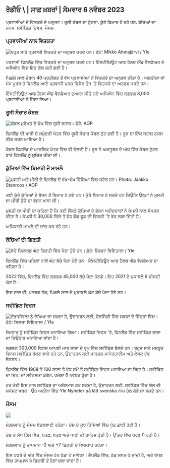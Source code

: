 ## ਰੇਡੀਓ \ | ਸਾਫ਼ ਖ਼ਬਰਾਂ \| ਸੋਮਵਾਰ 6 ਨਵੰਬਰ 2023

ਪ੍ਰਵਾਸੀਆਂ ਦੇ ਵਿਤਕਰੇ ਦੇ ਅਨੁਭਵ। ਰੂਸੀ ਕੇਬਲ ਦਾ ਟੁੱਟਣਾ. ਕੁੱਤੇ ਬਿਮਾਰ ਹੋ ਰਹੇ ਹਨ. ਬੱਚਿਆਂ ਦਾ ਜਨਮ. ਸਵੀਡਿਸ਼ ਦਿਵਸ. ਮੌਸਮ.

### ਪ੍ਰਵਾਸੀਆਂ ਨਾਲ ਵਿਤਕਰਾ

![ਬਹੁਤ ਸਾਰੇ ਪ੍ਰਵਾਸੀ ਵਿਤਕਰੇ ਦਾ ਅਨੁਭਵ ਕਰਦੇ ਹਨ। ਫ਼ੋਟੋ: Mikko Ahmajärvi / Yle](https://images.cdn.yle.fi/image/upload/c_crop,h_2485,w_4419,x_0,y_114/ar_1.777777777777777,c_fill,g_77777777,c_fill,g_6_1/20p_0,00/q_auto:eco/f_auto/fl_lossy/v1698074800/39-115894164df61298ec3e)

ਪਰਵਾਸੀ ਫਿਨਲੈਂਡ ਵਿੱਚ ਵਿਤਕਰੇ ਦਾ ਅਨੁਭਵ ਕਰਦੇ ਹਨ। ਇੰਸਟੀਚਿਊਟ ਆਫ ਹੈਲਥ ਐਂਡ ਵੈਲਫੇਅਰ ਦੇ ਅਧਿਐਨ ਵਿਚ ਇਹ ਗੱਲ ਕਹੀ ਗਈ ਹੈ।

ਪਿਛਲੇ ਸਾਲ ਦੌਰਾਨ 40 ਪ੍ਰਤੀਸ਼ਤ ਤੋਂ ਵੱਧ ਪ੍ਰਵਾਸੀਆਂ ਨੇ ਵਿਤਕਰੇ ਦਾ ਅਨੁਭਵ ਕੀਤਾ ਹੈ। ਅਫ਼ਰੀਕਾ ਜਾਂ ਮੱਧ ਪੂਰਬ ਤੋਂ ਫਿਨਲੈਂਡ ਆਏ ਪ੍ਰਵਾਸੀ ਪੁਰਸ਼ ਵਿਸ਼ੇਸ਼ ਤੌਰ 'ਤੇ ਵਿਤਕਰੇ ਦਾ ਅਨੁਭਵ ਕਰਦੇ ਹਨ।

ਇੰਸਟੀਚਿਊਟ ਆਫ ਹੈਲਥ ਐਂਡ ਵੈਲਫੇਅਰ ਦੁਆਰਾ ਕੀਤੇ ਗਏ ਅਧਿਐਨ ਵਿੱਚ ਲਗਭਗ 8,000 ਪ੍ਰਵਾਸੀਆਂ ਨੇ ਹਿੱਸਾ ਲਿਆ।

### ਰੂਸੀ ਸੰਚਾਰ ਕੇਬਲ

![ਕੇਬਲ ਮੁਰੰਮਤ ਦੇ ਕੰਮ ਵਿੱਚ ਰੂਸੀ ਜਹਾਜ਼। ਫੋਟੋ: AOP](https://images.cdn.yle.fi/image/upload/c_crop,h_3283,w_5838,x_0,y_380/ar_1.777777777777777,c_fill,g_faces,h_675,w/p0_1200//f_auto/fl_lossy/v1699268142/39-11962776548c5acae94c)

ਫਿਨਲੈਂਡ ਦੀ ਖਾੜੀ ਦੇ ਸਮੁੰਦਰੀ ਖੇਤਰ ਵਿੱਚ ਰੂਸੀ ਸੰਚਾਰ ਕੇਬਲ ਟੁੱਟ ਗਈ ਹੈ। ਰੂਸ ਦਾ ਇੱਕ ਜਹਾਜ਼ ਨੁਕਸ ਠੀਕ ਕਰਨ ਆਇਆ ਹੈ।

ਕੇਬਲ ਫਿਨਲੈਂਡ ਦੇ ਆਰਥਿਕ ਖੇਤਰ ਵਿੱਚ ਵੀ ਚੱਲਦੀ ਹੈ। ਰੂਸ ਨੇ ਅਕਤੂਬਰ ਦੇ ਅੱਧ ਵਿੱਚ ਕੇਬਲ ਟੁੱਟਣ ਬਾਰੇ ਫਿਨਲੈਂਡ ਨੂੰ ਸੂਚਿਤ ਕੀਤਾ ਸੀ।

### ਕੁੱਤਿਆਂ ਵਿੱਚ ਬਿਮਾਰੀ ਦੇ ਮਾਮਲੇ

![ਮੁਸਤੀ ਅਤੇ ਮੀਰੀ ਦੇ ਫਿਨਲੈਂਡ ਦੇ ਵੱਖ-ਵੱਖ ਹਿੱਸਿਆਂ ਵਿੱਚ ਸਟੋਰ ਹਨ। Photo: Jaakko Stenroos / AOP](https://images.cdn.yle.fi/image/upload/c_crop,h_2746,w_4883,x_0,y_452/ar_1.7777777777777777,c_fill,g_faces,h_675,w_1200/dpr_1.0/q_auto:eco/f_auto/fl_lossy/v1699194714/39-11960056547a6fe024cd)

ਕਈ ਕੁੱਤੇ ਕੁੱਤਿਆਂ ਦੇ ਭੋਜਨ ਤੋਂ ਬਿਮਾਰ ਹੋ ਗਏ ਹਨ। ਕੁੱਤੇ ਬਿਮਾਰ ਹੋ ਸਕਦੇ ਹਨ ਕਿਉਂਕਿ ਉਨ੍ਹਾਂ ਨੇ ਮੁਸਤੀ ਜਾ ਮੀਰੀ ਕੁੱਤੇ ਦਾ ਭੋਜਨ ਖਾਧਾ ਸੀ।

ਮੁਸਤੀ ਜਾ ਮੀਰੀ ਦਾ ਕਹਿਣਾ ਹੈ ਕਿ ਕਈ ਸੈਂਕੜੇ ਕੁੱਤਿਆਂ ਦੇ ਭੋਜਨ ਖਰੀਦਦਾਰਾਂ ਨੇ ਕੰਪਨੀ ਨਾਲ ਸੰਪਰਕ ਕੀਤਾ ਹੈ। ਕੰਪਨੀ ਨੇ 30,000 ਕਿੱਲੋ ਤੋਂ ਵੱਧ ਡੌਗ ਫੂਡ ਦੀ ਵਿਕਰੀ 'ਤੇ ਰੋਕ ਲਗਾ ਦਿੱਤੀ ਹੈ।

ਅਧਿਕਾਰੀ ਮਾਮਲੇ ਦੀ ਜਾਂਚ ਕਰ ਰਹੇ ਹਨ।

### ਬੱਚਿਆਂ ਦੀ ਗਿਣਤੀ

![ਬੱਚੇ ਰਿਕਾਰਡ ਘੱਟ ਗਿਣਤੀ ਵਿੱਚ ਪੈਦਾ ਹੁੰਦੇ ਹਨ। ਫ਼ੋਟੋ: ਸਿਲਜਾ ਵਿਇਤਾਲਾ / Yle](https://images.cdn.yle.fi/image/upload/c_crop,h_2812,w_5000,x_0,y_233/ar_1.777777777777777,c_fill,g_faces,h/17_15,h/17_15q_auto:eco/f_auto/fl_lossy/v1697805617/39-1189261653274b0907f5)

ਫਿਨਲੈਂਡ ਵਿੱਚ ਪਹਿਲਾਂ ਨਾਲੋਂ ਘੱਟ ਬੱਚੇ ਪੈਦਾ ਹੋਏ ਹਨ। ਇੰਸਟੀਚਿਊਟ ਆਫ ਹੈਲਥ ਐਂਡ ਵੈਲਫੇਅਰ ਦਾ ਕਹਿਣਾ ਹੈ।

2022 ਵਿੱਚ, ਫਿਨਲੈਂਡ ਵਿੱਚ ਲਗਭਗ 45,000 ਬੱਚੇ ਪੈਦਾ ਹੋਣਗੇ। ਇਹ 2021 ਦੇ ਮੁਕਾਬਲੇ 9 ਫੀਸਦੀ ਘੱਟ ਹੈ।

ਇਸ ਸਾਲ ਵੀ, ਪਤਝੜ ਤੱਕ, ਪਿਛਲੇ ਸਾਲ ਦੇ ਮੁਕਾਬਲੇ ਘੱਟ ਬੱਚੇ ਪੈਦਾ ਹੋਏ ਸਨ।

### ਸਵੀਡਿਸ਼ ਦਿਵਸ

![ ਦੋਭਾਸ਼ੀਵਾਦ ਨੂੰ ਦੇਖਿਆ ਜਾ ਸਕਦਾ ਹੈ, ਉਦਾਹਰਨ ਲਈ, ਹੇਲਸਿੰਕੀ ਵਿੱਚ ਸੜਕਾਂ ਦੇ ਚਿੰਨ੍ਹਾਂ ਵਿੱਚ। ਫੋਟੋ: ਸਿਲਜਾ ਵਿਇਤਾਲਾ / Yle](https://images.cdn.yle.fi/image/upload/c_crop,h_2813,w_5000,x_0,y_0/ar_1.777777777777777,c_fill,g_faces,h_6275/0p_0d.q_auto:eco/f_auto/fl_lossy/v1615970514/39-7850546051bda715b05)

ਸੋਮਵਾਰ ਨੂੰ ਸਵੀਡਿਸ਼ ਦਿਵਸ ਮਨਾਇਆ ਗਿਆ। ਸਵੀਡਿਸ਼ ਦਿਵਸ 'ਤੇ, ਫਿਨਲੈਂਡ ਵਿੱਚ ਸਵੀਡਿਸ਼ ਭਾਸ਼ਾ ਦਾ ਤਿਉਹਾਰ ਮਨਾਇਆ ਜਾਂਦਾ ਹੈ।

ਲਗਭਗ 300,000 ਫਿਨਸ ਆਪਣੀ ਮਾਤ ਭਾਸ਼ਾ ਦੇ ਰੂਪ ਵਿੱਚ ਸਵੀਡਿਸ਼ ਬੋਲਦੇ ਹਨ। ਬਹੁਤ ਸਾਰੇ ਮਸ਼ਹੂਰ ਫਿਨਸ ਸਵੀਡਿਸ਼ ਬੋਲਣ ਵਾਲੇ ਰਹੇ ਹਨ, ਉਦਾਹਰਨ ਲਈ ਮਾਰਸ਼ਲ ਮਾਨੇਰਹਾਈਮ ਅਤੇ ਲੇਖਕ ਟੋਵ ਜੈਨਸਨ।

ਫਿਨਲੈਂਡ ਵਿੱਚ 1908 ਤੋਂ 100 ਸਾਲਾਂ ਤੋਂ ਵੱਧ ਸਮੇਂ ਤੋਂ ਸਵੀਡਿਸ਼ ਦਿਵਸ ਮਨਾਇਆ ਜਾ ਰਿਹਾ ਹੈ। ਸਵੀਡਿਸ਼ ਦਾ ਦਿਨ, ਜਾਂ ਸਵੈਨਸਕਾ ਡੇਗੇਨ, ਹਮੇਸ਼ਾ 6 ਨਵੰਬਰ ਹੁੰਦਾ ਹੈ।

ਹਰ ਕੋਈ ਇਸ ਨਾਲ ਸਵੀਡਿਸ਼ ਦਾ ਅਭਿਆਸ ਕਰ ਸਕਦਾ ਹੈ, ਉਦਾਹਰਨ ਲਈ, ਸਵੀਡਿਸ਼ ਵਿੱਚ ਯੇਲ ਦੀ ਸਪੱਸ਼ਟ ਖਬਰ। ਉਹ ਅਰੀਨਾ ਵਿੱਚ Yle Nyheter på lätt svenska ਨਾਮ ਹੇਠ ਲੱਭੇ ਜਾ ਸਕਦੇ ਹਨ।

### ਮੌਸਮ

![](https://images.cdn.yle.fi/image/upload/c_crop,h_1080,w_1919,x_0,y_0/ar_1.777777777777777,c_fill,g_faces,h_675,w_1200/dco.f_auto/fl_lossy/v1699290254/39-119671665491c7602c1a)

ਮੰਗਲਵਾਰ ਨੂੰ ਮੌਸਮ ਬੱਦਲਵਾਈ ਰਹੇਗਾ। ਦੇਸ਼ ਦੇ ਕੁਝ ਹਿੱਸਿਆਂ ਵਿੱਚ ਧੁੰਦ ਛਾਈ ਹੋਈ ਹੈ।

ਦੇਸ਼ ਦੇ ਮੱਧ ਹਿੱਸੇ ਵਿੱਚ, ਬਰਫ਼, ਬਰਫ਼ ਅਤੇ ਪਾਣੀ ਦੀ ਬਾਰਿਸ਼ ਹੁੰਦੀ ਹੈ। ਉੱਤਰ ਵਿੱਚ ਬਰਫ਼ ਪੈ ਰਹੀ ਹੈ।

ਮੰਗਲਵਾਰ ਨੂੰ ਤਾਪਮਾਨ -2 ਅਤੇ +7 ਡਿਗਰੀ ਦੇ ਵਿਚਕਾਰ ਰਹੇਗਾ।

ਇਸ ਹਫਤੇ ਦੇ ਅੰਤ ਵਿੱਚ ਮੌਸਮ ਹੋਰ ਠੰਡਾ ਹੋ ਜਾਵੇਗਾ। ਲੈਪਲੈਂਡ ਵਿੱਚ, ਠੰਡ ਸਖਤ ਹੋ ਜਾਂਦੀ ਹੈ, ਅਤੇ ਦੱਖਣ ਵਿੱਚ ਤਾਪਮਾਨ 5 ਡਿਗਰੀ ਤੋਂ ਹੇਠਾਂ ਚਲਾ ਜਾਂਦਾ ਹੈ।